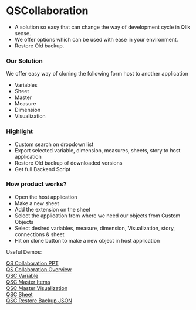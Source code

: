 # QSCollaboration

<ul>
<li>A solution so easy that can change the way of development cycle in Qlik sense.</li>
<li>We offer options which can be used with ease in your environment.</li>
<li>Restore Old backup.</li>
</ul>

<h3>Our Solution</h3>
<p>We offer easy way of cloning the following form host to another application</p>
<ul>
<li>Variables</li>
<li>Sheet</li>
<li>Master </li>
<li>Measure</li>
<li>Dimension</li>
<li>Visualization</li>
</ul>

<h3>Highlight</h3>
<ul>
  <li>Custom search on dropdown list</li>
  <li>Export selected variable, dimension, measures, sheets, story to host application</li>
  <li>Restore Old backup of downloaded versions</li>
  <li>Get full Backend Script</li>
</ul>


<h3>How product works?</h3>
<ul>
  <li>Open the host application</li>
  <li>Make a new sheet</li>
  <li>Add the extension on the sheet</li>
  <li>Select the application from where we need our objects from Custom Objects</li>
  <li>Select desired variables, measure, dimension, Visualization, story, connections & sheet</li>
  <li>Hit on clone button to make a new object in host application</li>
</ul>

<p>Useful Demos:</p>

<a href="https://youtu.be/wOPHePL-lXw">QS Collaboration PPT</a> <br>
<a href="https://youtu.be/3El9T8k1TuM">QS Collaboration Overview</a> <br>
<a href="https://youtu.be/GByyGaGDdKo">QSC Variable</a> <br>
<a href="https://youtu.be/vQClltBGZno">QSC Master Items</a> <br>
<a href="https://youtu.be/ulA5KunWhBQ">QSC Master Visualization</a> <br>
<a href="https://youtu.be/4FxyY7F_98Q">QSC Sheet</a> <br>
<a href="https://youtu.be/QyIDEFUkfuc">QSC Restore Backup JSON</a> <br>
